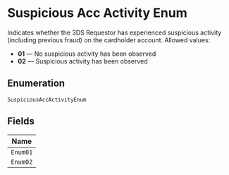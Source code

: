 
# Suspicious Acc Activity Enum

Indicates whether the 3DS Requestor has experienced suspicious activity (including previous fraud) on the cardholder account.
Allowed values:

* **01** — No suspicious activity has been observed
* **02** — Suspicious activity has been observed

## Enumeration

`SuspiciousAccActivityEnum`

## Fields

| Name |
|  --- |
| `Enum01` |
| `Enum02` |

